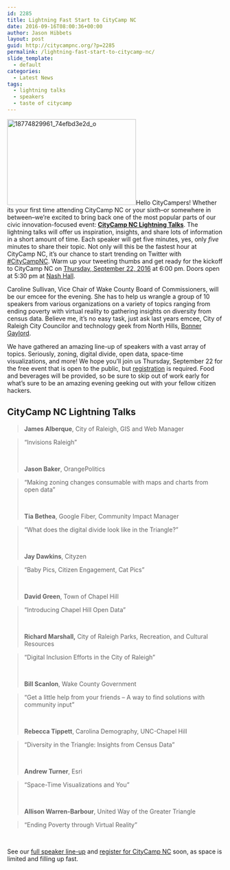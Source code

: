 ```yaml
---
id: 2285
title: Lightning Fast Start to CityCamp NC
date: 2016-09-16T08:00:36+00:00
author: Jason Hibbets
layout: post
guid: http://citycampnc.org/?p=2285
permalink: /lightning-fast-start-to-citycamp-nc/
slide_template:
  - default
categories:
  - Latest News
tags:
  - lightning talks
  - speakers
  - taste of citycamp
---
```

<img class="alignright size-medium wp-image-1772" src="http://citycampnc.org/wp-content/uploads/2015/06/18774829961_74efbd3e2d_o-300x199.jpg" alt="18774829961_74efbd3e2d_o" width="300" height="199" data-id="1772" />Hello CityCampers! Whether its your first time attending CityCamp NC or your sixth–or somewhere in between–we&#8217;re excited to bring back one of the most popular parts of our civic innovation-focused event: [**CityCamp NC Lightning Talks**](http://citycampnc.org/speakers/). The lightning talks will offer us inspiration, insights, and share lots of information in a short amount of time. Each speaker will get five minutes, yes, only _five_ minutes to share their topic. Not only will this be the fastest hour at CityCamp NC, it&#8217;s our chance to start trending on Twitter with [#CityCampNC](https://twitter.com/search?f=tweets&vertical=default&q=%23CityCampNC&src=typd). Warm up your tweeting thumbs and get ready for the kickoff to CityCamp NC on [Thursday, September 22, 2016](http://citycampnc.org/schedule/) at 6:00 pm. Doors open at 5:30 pm at [Nash Hall](http://citycampnc.org/2016-venue/).<!--more-->

Caroline Sullivan, Vice Chair of Wake County Board of Commissioners, will be our emcee for the evening. She has to help us wrangle a group of 10 speakers from various organizations on a variety of topics ranging from ending poverty with virtual reality to gathering insights on diversity from census data. Believe me, it&#8217;s no easy task, just ask last years emcee, City of Raleigh City Councilor and technology geek from North Hills, [Bonner Gaylord](https://twitter.com/bonnergaylord).

We have gathered an amazing line-up of speakers with a vast array of topics. Seriously, zoning, digital divide, open data, space-time visualizations, and more! We hope you&#8217;ll join us Thursday, September 22 for the free event that is open to the public, but [registration](http://citycampnc.org/register/) is required. Food and beverages will be provided, so be sure to skip out of work early for what&#8217;s sure to be an amazing evening geeking out with your fellow citizen hackers.

## CityCamp NC Lightning Talks

> **James Alberque**, City of Raleigh, GIS and Web Manager
  
> &#8220;Invisions Raleigh&#8221;
> 
> &nbsp;
> 
> **Jason Baker**, OrangePolitics
  
> &#8220;Making zoning changes consumable with maps and charts from open data&#8221;
> 
> &nbsp;
> 
> **Tia Bethea**, Google Fiber, Community Impact Manager
  
> &#8220;What does the digital divide look like in the Triangle?&#8221;
> 
> &nbsp;
> 
> **Jay Dawkins**, Cityzen
  
> &#8220;Baby Pics, Citizen Engagement, Cat Pics&#8221;
> 
> &nbsp;
> 
> **David Green**, Town of Chapel Hill
  
> &#8220;Introducing Chapel Hill Open Data&#8221;
> 
> &nbsp;
> 
> **Richard Marshall,** City of Raleigh Parks, Recreation, and Cultural Resources
  
> &#8220;Digital Inclusion Efforts in the City of Raleigh&#8221;
> 
> &nbsp;
> 
> **Bill Scanlon**, Wake County Government
  
> &#8220;Get a little help from your friends – A way to find solutions with community input&#8221;
> 
> &nbsp;
> 
> **Rebecca Tippett**, Carolina Demography, UNC-Chapel Hill
  
> &#8220;Diversity in the Triangle: Insights from Census Data&#8221;
> 
> &nbsp;
> 
> **Andrew Turner**, Esri
  
> &#8220;Space-Time Visualizations and You&#8221;
> 
> &nbsp;
> 
> **Allison Warren-Barbour**, United Way of the Greater Triangle
  
> &#8220;Ending Poverty through Virtual Reality&#8221;

&nbsp;

See our [full speaker line-up](http://citycampnc.org/speakers/) and [register for CityCamp NC](http://citycampnc.org/register/) soon, as space is limited and filling up fast.